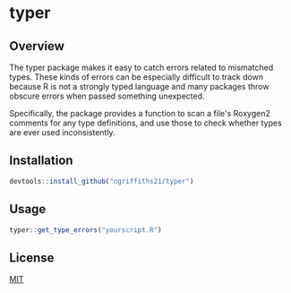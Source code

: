 # typer

## Overview

The typer package makes it easy to catch errors related to mismatched types. These kinds of errors can be especially difficult to track down because R is not a strongly typed language and many packages throw obscure errors when passed something unexpected.

Specifically, the package provides a function to scan a file's Roxygen2 comments for any type definitions, and use those to check whether types are ever used inconsistently.

## Installation

```r
devtools::install_github("ngriffiths21/typer")
```

## Usage

```r
typer::get_type_errors("yourscript.R")
```

## License

[MIT](https://choosealicense.com/licenses/mit/)
